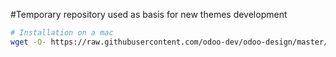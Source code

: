 #Temporary repository used as basis for new themes development

```bash
# Installation on a mac
wget -O- https://raw.githubusercontent.com/odoo-dev/odoo-design/master/install_osx.sh | bash
```
